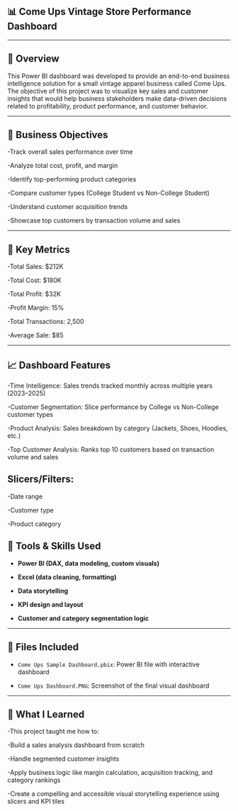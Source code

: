 ## 📊 Come Ups Vintage Store Performance Dashboard

---

## 🧾 Overview
This Power BI dashboard was developed to provide an end-to-end business intelligence solution for a small vintage apparel business called Come Ups. The objective of this project was to visualize key sales and customer insights that would help business stakeholders make data-driven decisions related to profitability, product performance, and customer behavior.

---

## 🎯 Business Objectives
-Track overall sales performance over time

-Analyze total cost, profit, and margin

-Identify top-performing product categories

-Compare customer types (College Student vs Non-College Student)

-Understand customer acquisition trends

-Showcase top customers by transaction volume and sales

---

## 📌 Key Metrics
-Total Sales: $212K

-Total Cost: $180K

-Total Profit: $32K

-Profit Margin: 15%

-Total Transactions: 2,500

-Average Sale: $85

---

## 📈 Dashboard Features
-Time Intelligence: Sales trends tracked monthly across multiple years (2023–2025)

-Customer Segmentation: Slice performance by College vs Non-College customer types

-Product Analysis: Sales breakdown by category (Jackets, Shoes, Hoodies, etc.)

-Top Customer Analysis: Ranks top 10 customers based on transaction volume and sales

## Slicers/Filters:
-Date range

-Customer type

-Product category

## 🧰 Tools & Skills Used
- **Power BI (DAX, data modeling, custom visuals)**

- **Excel (data cleaning, formatting)**

- **Data storytelling**

- **KPI design and layout**

- **Customer and category segmentation logic**

---

## 📁 Files Included
- `Come Ups Sample Dashboard.pbix`: Power BI file with interactive dashboard

- `Come Ups Dashboard.PNG`: Screenshot of the final visual dashboard

---

## 🧠 What I Learned
-This project taught me how to:

-Build a sales analysis dashboard from scratch

-Handle segmented customer insights

-Apply business logic like margin calculation, acquisition tracking, and category rankings

-Create a compelling and accessible visual storytelling experience using slicers and KPI tiles

